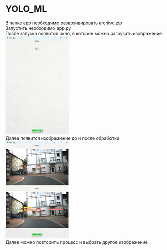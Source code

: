 # YOLO_ML

В папке app необходимо разархивировать archive.zip \
Запустить необходимо app.py \
После запуска появится окно, в которое можно загрузить изображение \
<img src="images/app1.png" width=40% height=40%>\
Далее появится изображение до и после обработки \
<img src="images/app2.png" width=40% height=40%>\
Далее можно повторить процесс и выбрать другое изображение
